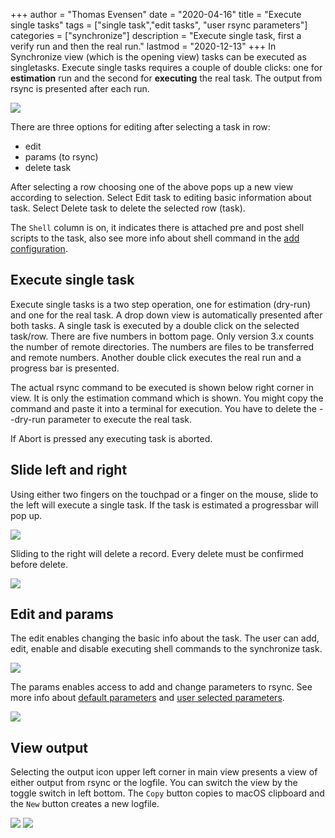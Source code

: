 +++
author = "Thomas Evensen"
date = "2020-04-16"
title =  "Execute single tasks"
tags = ["single task","edit tasks", "user rsync parameters"]
categories = ["synchronize"]
description = "Execute single task, first a verify run and then the real run."
lastmod = "2020-12-13"
+++
In Synchronize view (which is the opening view) tasks can be executed as singletasks. Execute single tasks requires a couple of double clicks: one for **estimation** run and the second for **executing** the real task. The output from rsync is presented after each run.

![](/images/RsyncOSX/master/synchronize/synchronize.png)

There are three options for editing after selecting a task in row:
- edit
- params (to rsync)
- delete task

After selecting a row choosing one of the above pops up a new view according to selection. Select Edit task to editing basic information about task. Select Delete task to delete the selected row (task).

The `Shell` column is on, it indicates there is attached pre and post shell scripts to the task, also see more info about shell command in the [add configuration](/post/addconfigurations/).

## Execute single task

Execute single tasks is a two step operation, one for estimation (dry-run) and one for the real task. A drop down view is automatically presented after both tasks. A single task is executed by  a double click on the selected task/row. There are five numbers in bottom page. Only version 3.x counts the number of remote directories. The numbers are files to be transferred and remote numbers. Another double click executes the real run and a progress bar is presented.

The actual rsync command to be executed is shown below right corner in view. It is only the estimation command which is shown. You might copy the command and paste it into a terminal for execution. You have to delete the --dry-run parameter to execute the real task.

If Abort is pressed any executing task is aborted.

## Slide left and right

Using either two fingers on the touchpad or a finger on the mouse, slide to the left will execute a single task. If the task is estimated a progressbar will pop up.

![](/images/RsyncOSX/master/singletask/executeleft.png)

Sliding to the right will delete a record. Every delete must be confirmed before delete.

![](/images/RsyncOSX/master/singletask/deleteright.png)


## Edit and params

The edit enables changing the basic info about the task. The user can add, edit, enable and disable executing shell commands to the synchronize task.

![](/images/RsyncOSX/master/singletask/edit.png)

The params enables access to add and change parameters to rsync. See more info about [default parameters](/post/rsyncparameters) and [user selected parameters](/post/userparameters/).

![](/images/RsyncOSX/master/userparameters/userparameters.png)

## View output

Selecting the output icon upper left corner in main view presents a view of either output from rsync or the logfile. You can switch the view by the toggle switch in left bottom. The `Copy` button copies to macOS clipboard and the `New` button creates a new logfile.

![](/images/RsyncOSX/master/singletask/rsyncoutput.png)
![](/images/RsyncOSX/master/singletask/logfile.png)
